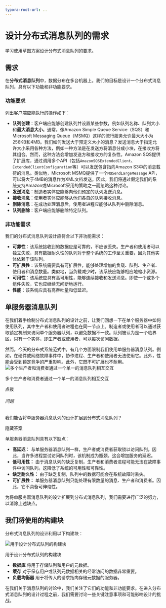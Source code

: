 ```yaml
---
typora-root-url: ..
---
```


# 设计分布式消息队列的需求

学习使用草图方案设计分布式消息队列的要求。

## 需求

在**分布式消息队列**中，数据分布在多台机器上。我们的目标是设计一个分布式消息队列，具有以下功能和非功能要求。

### 功能要求

列出客户端应能执行的操作如下：

- **队列创建**：客户端应能够创建队列并设置某些参数，例如队列名称、队列大小和**最大消息大小**。通常，像Amazon Simple Queue Service（SQS）和Microsoft Messaging Queue（MSMQ）这样的流行服务允许最大大小为256KB和4MB。我们如何发送大于预定义大小的消息？发送消息大于指定允许大小采用各种方法，例如一种方法是在发送方将消息分成小块，在接收方将其组合。然而，这种方法会增加发送方和接收方的复杂性。Amazon SQS提供了扩展库，通过调用多个API（包括`AmazonSQSExtendedClient`、`ExtendedClientConfiguration`等）可以发送包含指向Amazon S3中的消息载荷的消息。类似地，Microsoft MSMQ提供了一个`MQSendLargeMessage` API，可以将大于4MB的消息作为XML文档发送。因此，我们将通过假定我们的系统支持Amazon或Microsoft采用的策略之一而忽略这种讨论。
- **发送消息**：制造者实体应能够向他们预定的队列发送消息。
- **接收消息**：使用者实体应能够从他们各自的队列接收消息。
- **删除消息**：在成功处理消息后，使用者进程应能够从队列中删除消息。
- **队列删除**：客户端应能够删除特定队列。

### 非功能需求

我们的分布式消息队列设计应符合以下非功能需求：

- **可靠性**：该系统接收到的数据应是可靠的，不应该丢失。生产者和使用者可以独立失败，具有数据耐久性的队列对于整个系统的工作至关重要，因为其他实体依赖于该队列。
- **可扩展性**：该系统需要具有可扩展性，能够处理增加的负载、队列、生产者、使用者和消息数量。类似地，当负载减少时，该系统应能够相应地缩小资源。
- **可用性**：该系统应具有高可用性，能够连续接收和发送消息。即使一个或多个组件失败，它也应继续无间断地运行。
- **性能**：该系统应具有高吞吐量和低延迟。

## 单服务器消息队列

在我们着手绘制分布式消息队列的设计之前，让我们回想一下在单个服务器中如何使用队列，其中生产者和使用者进程也在同一节点上。制造者或使用者可以通过获取锁定机制来访问单个服务器队列，以避免数据不一致。队列被认为是一个临界区，只有一个实体，即生产者或使用者，可以每次访问数据。

然而，今天的分布式系统范式中，有几个方面限制我们使用单服务器消息队列。例如，在硬件或网络故障事件中，协作进程、生产者和使用者无法使用它。此外，性能会受到锁定竞争的严重影响。此外，它既不可扩展也不耐用。![多个生产者和消费者通过一个单一的消息队列相互交互](/img/17-Distributed%20Messaging%20Queue/Multiple%20producers%20and%20consumers%20interact%20via%20a%20single%20messaging%20queue.png) 

多个生产者和消费者通过一个单一的消息队列相互交互

点拨

###### 问题

我们能否将单服务器消息队列的设计扩展到分布式消息队列？

隐藏答案

单服务器消息队列具有以下缺点：

- **高延迟：** 与单服务器消息队列一样，生产者或消费者获取锁以访问队列。因此，当许多进程尝试访问队列时，该机制成为瓶颈。这会增加服务的延迟。
- **低可用性：** 由于消息队列的缺乏复制，生产者和消费者进程可能无法在故障事件中访问队列。这降低了系统的可用性和可靠性。
- **缺乏耐久性：** 由于缺乏复制，队列中的数据可能会在系统故障时丢失。
- **可扩展性：** 单服务器消息队列只能处理有限数量的消息、生产者和消费者。因此，它不具备可伸缩性。

为将单服务器消息队列的设计扩展到分布式消息队列，我们需要进行广泛的努力，以消除上述缺点。

## 我们将使用的构建块

分布式消息队列的设计利用以下构建块：

![用于设计分布式队列的构建块](/img/17-Distributed%20Messaging%20Queue/BuildingBlocksUsedToDesignDistributedQueue.png)

用于设计分布式队列的构建块

- **数据库** 将用于存储队列和用户的元数据。
- **缓存** 对于保存用户或队列元数据相关的经常访问的数据非常重要。
- **负载均衡器** 用于将传入的请求指向存储元数据的服务器。

在我们关于消息队列的讨论中，我们关注了它们的功能和非功能要求。在进入分布式消息队列的设计过程之前，我们需要讨论一些关键注意事项和可能影响设计的挑战。